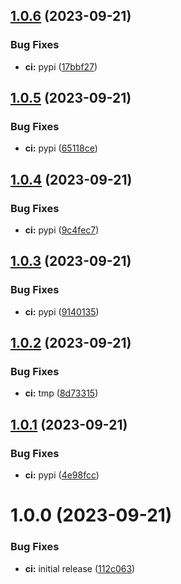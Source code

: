 ## [1.0.6](https://github.com/tomjeannesson/result-analytics/compare/v1.0.5...v1.0.6) (2023-09-21)


### Bug Fixes

* **ci:** pypi ([17bbf27](https://github.com/tomjeannesson/result-analytics/commit/17bbf27565946bf7105f2482220574954f2d365c))

## [1.0.5](https://github.com/tomjeannesson/result-analytics/compare/v1.0.4...v1.0.5) (2023-09-21)


### Bug Fixes

* **ci:** pypi ([65118ce](https://github.com/tomjeannesson/result-analytics/commit/65118ce3817cc80691d54ac1b7a4915af43cdf5e))

## [1.0.4](https://github.com/tomjeannesson/result-analytics/compare/v1.0.3...v1.0.4) (2023-09-21)


### Bug Fixes

* **ci:** pypi ([9c4fec7](https://github.com/tomjeannesson/result-analytics/commit/9c4fec7a216aa9e00761789bcefbccee1da2e4f5))

## [1.0.3](https://github.com/tomjeannesson/result-analytics/compare/v1.0.2...v1.0.3) (2023-09-21)


### Bug Fixes

* **ci:** pypi ([9140135](https://github.com/tomjeannesson/result-analytics/commit/91401350538fb897b696160f8995f72a384e6695))

## [1.0.2](https://github.com/tomjeannesson/result-analytics/compare/v1.0.1...v1.0.2) (2023-09-21)


### Bug Fixes

* **ci:** tmp ([8d73315](https://github.com/tomjeannesson/result-analytics/commit/8d73315790624afa886cb3b3a39c8bd7ae7c3d21))

## [1.0.1](https://github.com/tomjeannesson/result-analytics/compare/v1.0.0...v1.0.1) (2023-09-21)


### Bug Fixes

* **ci:** pypi ([4e98fcc](https://github.com/tomjeannesson/result-analytics/commit/4e98fcc75185ae1f9773d2d3094fbda90793e3b9))

# 1.0.0 (2023-09-21)


### Bug Fixes

* **ci:** initial release ([112c063](https://github.com/tomjeannesson/result-analytics/commit/112c063c7178382b6a141880fe4cce9c8a586cf2))
